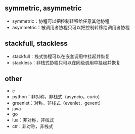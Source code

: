 ## symmetric, asymmetric

- symmetric：协程可以把控制转移给任意其他协程
- asymmetric：被调用者协程只可以把控制转移给调用者协程

## stackfull, stackless

- stackfull：栈式协程可以在嵌套调用中挂起并恢复
- stackless：非栈式协程只可以在同级调用中挂起并恢复

## other

- c
- python：非对称，非栈式（asyncio，curio）
- greenlet：对称，非栈式（evenlet，gevent）
- java
- go
- lua：非对称，非栈式
- c#：非对称，非栈式
